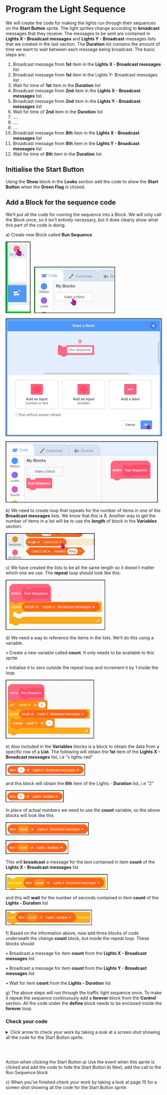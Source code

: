 # Program the Light Sequence

We will create the code for making the lights run through their sequences on the **Start Button** sprite.   The light sprites change according to **broadcast** messages that they receive.  The messages to be sent are contained in **Lights X - Broadcast messages** and **Lights Y - Broadcast** messages lists that we created in the last section.   The **Duration** list contains the amount of time we want to wait between each message being broadcast. The basic steps are:

1. Broadcast message from **1st** item in the **Lights X - Broadcast messages** list
2. Broadcast message from **1st** item in the Lights Y- Broadcast messages list
3. Wait for time of **1st** item in the **Duration** list
4. Broadcast message from **2nd** item in the **Lights X - Broadcast messages** list
5. Broadcast message from **2nd** item in the **Lights Y - Broadcast messages** list
6. Wait for time of **2nd** item in the **Duration** list
7. ….
8. ….
9. ….
10.	Broadcast message from **8th** item in the **Lights X - Broadcast messages** list
11.	Broadcast message from **8th** item in the **Lights Y - Broadcast messages** list
12.	Wait for time of **8th** item in the **Duration** list

## Initialise the Start Button

Using the **Show** block in the **Looks** section add the code to show the **Start Button** when the **Green Flag** is clicked.

## Add a Block for the sequence code

We’ll put all the code for running the sequence into a Block. We will only call the Block once, so it isn’t entirely necessary, but it does clearly show what this part of the code is doing.

a) Create new Block called **Run Sequence**

![My blocks](Prog01.png "Prog01")&nbsp;&nbsp;
![make a block](Prog02.png "Prog02")

![make block](Prog03.png "Prog03")

![define block](Prog04.png "Prog04")

b) We need to create loop that repeats for the number of items in one of the **Broadcast messages** lists.     We know that this is 8.   Another way to get the number of items in a list will be to use the **length** of block in the **Variables** section:

![list length](Prog05.png "Prog05")

c) We have created the lists to be all the same length so it doesn’t matter which one we use. The **repeat** loop should look like this:

![repeat block](Prog06.png "Prog06")

d) We need a way to reference the items in the lists.  We’ll do this using a variable.

• Create a new variable called **count**. It only needs to be available to this sprite

• Initialise it to zero outside the repeat loop and increment it by 1 inside the loop

![repeat block](Prog07.png "Prog07")

e) Also included in the **Variables** blocks is a block to obtain the data from a specific row of a **List**. The following will obtain the **1st** item of the **Lights X - Broadcast messages** list, i.e “x lights-red”

![item 1](Prog08.png "Prog08")

and this block will obtain the **6th** item of the Lights - **Duration** list, i.e “2”

![item 6](Prog09.png "Prog09")

In place of actual numbers we need to use the **count** variable, so the above blocks will look like this

![item **count** Lights X](Prog10.png "Prog10")

![item **count** Duration](Prog11.png "Prog11")

This will **broadcast** a message for the text contained in item **count** of the **Lights X - Broadcast messages** list

![broadcast item **count** Lights X](Prog12.png "Prog12")

and this will **wait** for the number of seconds contained in item **count** of the **Lights - Duration** list

![broadcast item **count** Duration](Prog13.png "Prog13")

f) Based on the information above, now add three blocks of code underneath the change **count** block, but inside the repeat loop. These blocks should

• Broadcast a message for item **count** from the **Lights X - Broadcast messages** list

• Broadcast a message for item **count** from the **Lights Y - Broadcast messages** list

• Wait for item **count** from the **Lights - Duration** list

g) The above steps will run through the traffic light sequence once.   To make it repeat the sequence continuously add a **forever** block from the **Control** section. All the code under the **define** block needs to be enclosed inside the **forever** loop.

### Check your code

<details><summary>Click arrow to check your work by taking a look at a screen shot showing all the code for the Start Button sprite.</summary>

![Start sprite code](Prog15.png "Prog15")

</details>

<br></br>



Action when clicking the Start  Button
a)	Use the event when this sprite is clicked and add the code to hide the Start Button 
b)	Next, add the call to the Run Sequence block
 
c)	When you’ve finished check your work by taking a look at page 15 for a screen shot showing all the code for the Start Button sprite. 
